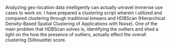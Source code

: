 Analyzing geo-location data intelligently can actually unravel immense use cases to work on. I have prepared a clustering script wherein i utilized and compared clustering through traditional kmeans and HDBScan (Hierarchical Density-Based Spatial Clustering of Applications with Noise). One of the main problem that HDBScan solves is, identifying the outliers and shed a light on the how the presence of outliers, actually effect the overall clustering (Silhouette) score. 
